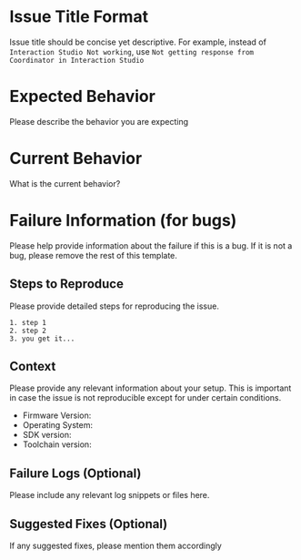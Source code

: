 # Issue Title Format

Issue title should be concise yet descriptive. For example, instead of `Interaction Studio Not working`, use `Not getting response from Coordinator in Interaction Studio`

# Expected Behavior

Please describe the behavior you are expecting

# Current Behavior

What is the current behavior?

# Failure Information (for bugs)

Please help provide information about the failure if this is a bug. If it is not a bug, please remove the rest of this template.

## Steps to Reproduce

Please provide detailed steps for reproducing the issue.

```
1. step 1
2. step 2
3. you get it...
```
## Context

Please provide any relevant information about your setup. This is important in case the issue is not reproducible except for under certain conditions.

* Firmware Version:
* Operating System:
* SDK version:
* Toolchain version:

## Failure Logs (Optional)

Please include any relevant log snippets or files here.

## Suggested Fixes (Optional)

If any suggested fixes, please mention them accordingly